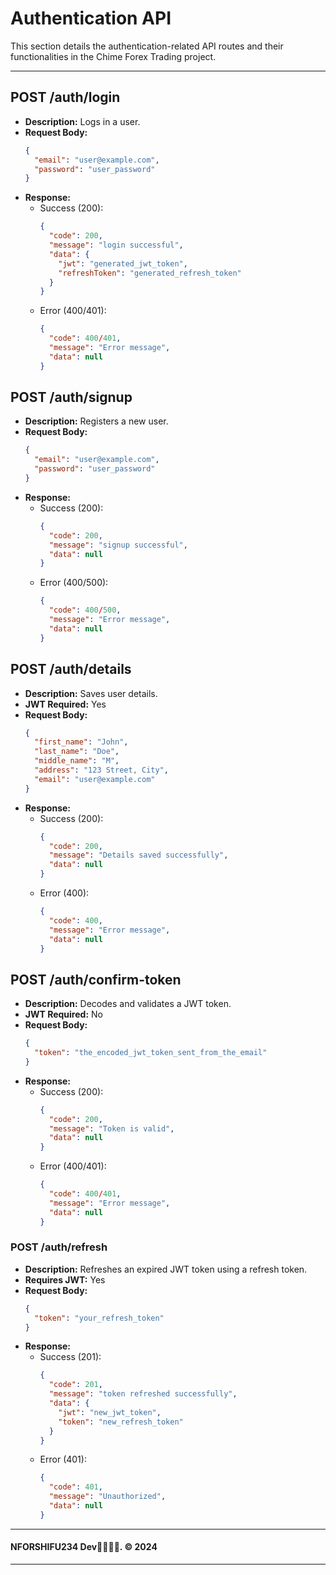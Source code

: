# Authentication API

This section details the authentication-related API routes and their functionalities in the Chime Forex Trading project.

---


## POST /auth/login
- **Description:** Logs in a user.
- **Request Body:**
  ```json
  {
    "email": "user@example.com",
    "password": "user_password"
  }
  ```
- **Response:**
  - Success (200):
    ```json
    {
      "code": 200,
      "message": "login successful",
      "data": {
        "jwt": "generated_jwt_token",
        "refreshToken": "generated_refresh_token"
      }
    }
    ```
  - Error (400/401):
    ```json
    {
      "code": 400/401,
      "message": "Error message",
      "data": null
    }
    ```

## POST /auth/signup
- **Description:** Registers a new user.
- **Request Body:**
  ```json
  {
    "email": "user@example.com",
    "password": "user_password"
  }
  ```
- **Response:**
  - Success (200):
    ```json
    {
      "code": 200,
      "message": "signup successful",
      "data": null
    }
    ```
  - Error (400/500):
    ```json
    {
      "code": 400/500,
      "message": "Error message",
      "data": null
    }
    ```

## POST /auth/details
- **Description:** Saves user details.
- **JWT Required:** Yes
- **Request Body:**
  ```json
  {
    "first_name": "John",
    "last_name": "Doe",
    "middle_name": "M",
    "address": "123 Street, City",
    "email": "user@example.com"
  }
  ```
- **Response:**
  - Success (200):
    ```json
    {
      "code": 200,
      "message": "Details saved successfully",
      "data": null
    }
    ```
  - Error (400):
    ```json
    {
      "code": 400,
      "message": "Error message",
      "data": null
    }
    ```

## POST /auth/confirm-token
- **Description:** Decodes and validates a JWT token.
- **JWT Required:** No
- **Request Body:**
  ```json
  {
    "token": "the_encoded_jwt_token_sent_from_the_email"
  }
  ```
- **Response:**
  - Success (200):
    ```json
    {
      "code": 200,
      "message": "Token is valid",
      "data": null
    }
    ```
  - Error (400/401):
    ```json
    {
      "code": 400/401,
      "message": "Error message",
      "data": null
    }
    ```

### POST /auth/refresh
- **Description:** Refreshes an expired JWT token using a refresh token.
- **Requires JWT:** Yes
- **Request Body:**
  ```json
  {
    "token": "your_refresh_token"
  }
  ```
- **Response:**
  - Success (201):
    ```json
    {
      "code": 201,
      "message": "token refreshed successfully",
      "data": {
        "jwt": "new_jwt_token",
        "token": "new_refresh_token"
      }
    }
    ```
  - Error (401):
    ```json
    {
      "code": 401,
      "message": "Unauthorized",
      "data": null
    }
    ```

---

#### NFORSHIFU234 Dev👨🏾‍💻🖤. &copy; 2024

---